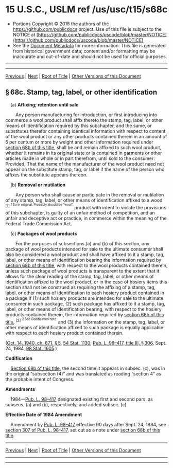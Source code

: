 ---
---

# 15 U.S.C., USLM ref /us/usc/t15/s68c

* Portions Copyright © 2016 the authors of the https://github.com/publicdocs project.
  Use of this file is subject to the NOTICE at [https://github.com/publicdocs/uscode/blob/master/NOTICE](https://github.com/publicdocs/uscode/blob/master/NOTICE)
* See the [Document Metadata](././../../../../..//README.md) for more information.
  This file is generated from historical government data; content and/or formatting may be inaccurate and out-of-date and should not be used for official purposes.

----------
----------

[Previous](./../../../../..//us/usc/t15/ch2/schIII/m__us_usc_t15_s68b.md) | [Next](./../../../../..//us/usc/t15/ch2/schIII/m__us_usc_t15_s68d.md) | [Root of Title](./../../../../../) | [Other Versions of this Document](https://publicdocs.github.io/go/links?ns=uslm&ref=%2Fus%2Fusc%2Ft15%2Fs68c)

## § 68c. Stamp, tag, label, or other identification

    (a) __Affixing; retention until sale__ 

        Any person manufacturing for introduction, or first introducing into commerce a wool product shall affix thereto the stamp, tag, label, or other means of identification required by this subchapter, and the same, or substitutes therefor containing identical information with respect to content of the wool product or any other products contained therein in an amount of 5 per centum or more by weight and other information required under [section 68b of this title][/us/usc/t15/s68b], shall be and remain affixed to such wool product, whether it remains in its original state or is contained in garments or other articles made in whole or in part therefrom, until sold to the consumer: Provided, That the name of the manufacturer of the wool product need not appear on the substitute stamp, tag, or label if the name of the person who affixes the substitute appears thereon.

    (b) __Removal or mutilation__ 

        Any person who shall cause or participate in the removal or mutilation of any stamp, tag, label, or other means of identification affixed to a wood  <sup>\[1\]</sup>  <sup><sup> 1 So in original. Probably should be “wool”. </sup></sup>  product with intent to violate the provisions of this subchapter, is guilty of an unfair method of competition, and an unfair and deceptive act or practice, in commerce within the meaning of the Federal Trade Commission Act.

    (c) __Packages of wool products__ 

        For the purposes of subsections (a) and (b) of this section, any package of wool products intended for sale to the ultimate consumer shall also be considered a wool product and shall have affixed to it a stamp, tag, label, or other means of identification bearing the information required by [section 68b of this title][/us/usc/t15/s68b], with respect to the wool products contained therein, unless such package of wool products is transparent to the extent that it allows for the clear reading of the stamp, tag, label, or other means of identification affixed to the wool product, or in the case of hosiery items this section shall not be construed as requiring the affixing of a stamp, tag, label, or other means of identification to each hosiery product contained in a package if (1) such hosiery products are intended for sale to the ultimate consumer in such package, (2) such package has affixed to it a stamp, tag, label, or other means of identification bearing, with respect to the hosiery products contained therein, the information required by [section 68b of this title][/us/usc/t15/s68b], <sup>\[2\]</sup>  <sup><sup> 2 See Codification note. </sup></sup>  and (3) the information on the stamp, tag, label, or other means of identification affixed to such package is equally applicable with respect to each hosiery product contained therein.

([Oct. 14, 1940, ch. 871, § 5][/us/act/1940-10-14/ch871/s5], [54 Stat. 1130][/us/stat/54/1130]; [Pub. L. 98–417, title III, § 306][/us/pl/98/417/s306], Sept. 24, 1984, [98 Stat. 1605][/us/stat/98/1605].)

 __Codification__ 

    [Section 68b of this title][/us/usc/t15/s68b], the second time it appears in subsec. (c), was in the original “subsection (4)” and was translated as reading “section 4” as the probable intent of Congress.

 __Amendments__ 

    1984—[Pub. L. 98–417][/us/pl/98/417] designated existing first and second pars. as subsecs. (a) and (b), respectively, and added subsec. (c).

 __Effective Date of 1984 Amendment__ 

    Amendment by [Pub. L. 98–417][/us/pl/98/417] effective 90 days after Sept. 24, 1984, see [section 307 of Pub. L. 98–417][/us/pl/98/417/s307], set out as a note under [section 68b of this title][/us/usc/t15/s68b].

----------

[Previous](./../../../../..//us/usc/t15/ch2/schIII/m__us_usc_t15_s68b.md) | [Next](./../../../../..//us/usc/t15/ch2/schIII/m__us_usc_t15_s68d.md) | [Root of Title](./../../../../../) | [Other Versions of this Document](https://publicdocs.github.io/go/links?ns=uslm&ref=%2Fus%2Fusc%2Ft15%2Fs68c)

----------
----------

[/us/usc/t15/s68b]: https://publicdocs.github.io/go/links?ns=uslm&ref=%2Fus%2Fusc%2Ft15%2Fs68b
[/us/usc/t15/s68b]: https://publicdocs.github.io/go/links?ns=uslm&ref=%2Fus%2Fusc%2Ft15%2Fs68b
[/us/usc/t15/s68b]: https://publicdocs.github.io/go/links?ns=uslm&ref=%2Fus%2Fusc%2Ft15%2Fs68b
[/us/act/1940-10-14/ch871/s5]: https://publicdocs.github.io/go/links?ns=uslm&ref=%2Fus%2Fact%2F1940-10-14%2Fch871%2Fs5
[/us/stat/54/1130]: https://publicdocs.github.io/go/links?ns=uslm&ref=%2Fus%2Fstat%2F54%2F1130
[/us/pl/98/417/s306]: https://publicdocs.github.io/go/links?ns=uslm&ref=%2Fus%2Fpl%2F98%2F417%2Fs306
[/us/stat/98/1605]: https://publicdocs.github.io/go/links?ns=uslm&ref=%2Fus%2Fstat%2F98%2F1605
[/us/usc/t15/s68b]: https://publicdocs.github.io/go/links?ns=uslm&ref=%2Fus%2Fusc%2Ft15%2Fs68b
[/us/pl/98/417]: https://publicdocs.github.io/go/links?ns=uslm&ref=%2Fus%2Fpl%2F98%2F417
[/us/pl/98/417]: https://publicdocs.github.io/go/links?ns=uslm&ref=%2Fus%2Fpl%2F98%2F417
[/us/pl/98/417/s307]: https://publicdocs.github.io/go/links?ns=uslm&ref=%2Fus%2Fpl%2F98%2F417%2Fs307
[/us/usc/t15/s68b]: https://publicdocs.github.io/go/links?ns=uslm&ref=%2Fus%2Fusc%2Ft15%2Fs68b


